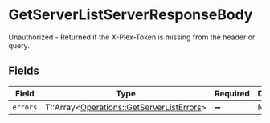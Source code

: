 # GetServerListServerResponseBody

Unauthorized - Returned if the X-Plex-Token is missing from the header or query.


## Fields

| Field                                                                                       | Type                                                                                        | Required                                                                                    | Description                                                                                 |
| ------------------------------------------------------------------------------------------- | ------------------------------------------------------------------------------------------- | ------------------------------------------------------------------------------------------- | ------------------------------------------------------------------------------------------- |
| `errors`                                                                                    | T::Array<[Operations::GetServerListErrors](../../models/operations/getserverlisterrors.md)> | :heavy_minus_sign:                                                                          | N/A                                                                                         |